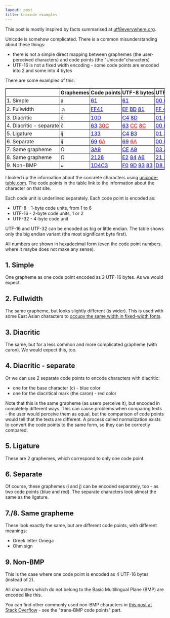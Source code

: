 ```yaml
---
layout: post
title: Unicode examples
---
```


This post is mostly inspired by facts summarised at [utf8everywhere.org](http://utf8everywhere.org/).

Unicode is somehow complicated. There is a common misunderstanding about these things:

- there is not a simple direct mapping between graphemes (the user-perceived characters) and code points (the "Unicode"characters)
- UTF-16 is not a fixed width encoding - some code points are encoded into 2 and some into 4 bytes

There are some examples of this:

<table border="1"><tr><th style="border: 1px solid; white-space: nowrap; padding: 2px; font-weight: bold;"></th><th style="border: 1px solid; white-space: nowrap; padding: 2px; font-weight: bold;">Graphemes</th><th style="border: 1px solid; white-space: nowrap; padding: 2px; font-weight: bold;">Code points</th><th style="border: 1px solid; white-space: nowrap; padding: 2px; font-weight: bold;">UTF-8 bytes</th><th style="border: 1px solid; white-space: nowrap; padding: 2px; font-weight: bold;">UTF-16 bytes</th><th style="border: 1px solid; white-space: nowrap; padding: 2px; font-weight: bold;">UTF-32 bytes</th></tr><tr><td style="border: 1px solid; white-space: nowrap; padding: 2px;">1. Simple</td><td style="border: 1px solid; white-space: nowrap; padding: 2px;">&#x0061;</td><td style="border: 1px solid; white-space: nowrap; padding: 2px;"><a href="http://unicode-table.com/en/61"><font color="0000FF">61</font></a></td><td style="border: 1px solid; white-space: nowrap; padding: 2px;"><font color="0000FF"><u>61</u></font></td><td style="border: 1px solid; white-space: nowrap; padding: 2px;"><font color="0000FF"><u>00 61</u></font></td><td style="border: 1px solid; white-space: nowrap; padding: 2px;"><font color="0000FF"><u>00 00 00 61</u></font></td></tr><tr><td style="border: 1px solid; white-space: nowrap; padding: 2px;">2. Fullwidth</td><td style="border: 1px solid; white-space: nowrap; padding: 2px;">&#xFF41;</td><td style="border: 1px solid; white-space: nowrap; padding: 2px;"><a href="http://unicode-table.com/en/FF41"><font color="0000FF">FF41</font></a></td><td style="border: 1px solid; white-space: nowrap; padding: 2px;"><font color="0000FF"><u>EF</u> <u>BD</u> <u>81</u></font></td><td style="border: 1px solid; white-space: nowrap; padding: 2px;"><font color="0000FF"><u>FF 41</u></font></td><td style="border: 1px solid; white-space: nowrap; padding: 2px;"><font color="0000FF"><u>00 00 FF 41</u></font></td></tr><tr><td style="border: 1px solid; white-space: nowrap; padding: 2px;">3. Diacritic</td><td style="border: 1px solid; white-space: nowrap; padding: 2px;">&#x010D;</td><td style="border: 1px solid; white-space: nowrap; padding: 2px;"><a href="http://unicode-table.com/en/10D"><font color="0000FF">10D</font></a></td><td style="border: 1px solid; white-space: nowrap; padding: 2px;"><font color="0000FF"><u>C4</u> <u>8D</u></font></td><td style="border: 1px solid; white-space: nowrap; padding: 2px;"><font color="0000FF"><u>01 0D</u></font></td><td style="border: 1px solid; white-space: nowrap; padding: 2px;"><font color="0000FF"><u>00 00 01 0D</u></font></td></tr><tr><td style="border: 1px solid; white-space: nowrap; padding: 2px;">4. Diacritic - separate</td><td style="border: 1px solid; white-space: nowrap; padding: 2px;">&#x0063;&#x030C;</td><td style="border: 1px solid; white-space: nowrap; padding: 2px;"><a href="http://unicode-table.com/en/63"><font color="0000FF">63</font></a> <a href="http://unicode-table.com/en/30C"><font color="FF0000">30C</font></a></td><td style="border: 1px solid; white-space: nowrap; padding: 2px;"><font color="0000FF"><u>63</u></font> <font color="FF0000"><u>CC</u> <u>8C</u></font></td><td style="border: 1px solid; white-space: nowrap; padding: 2px;"><font color="0000FF"><u>00 63</u></font> <font color="FF0000"><u>03 0C</u></font></td><td style="border: 1px solid; white-space: nowrap; padding: 2px;"><font color="0000FF"><u>00 00 00 63</u></font> <font color="FF0000"><u>00 00 03 0C</u></font></td></tr><tr><td style="border: 1px solid; white-space: nowrap; padding: 2px;">5. Ligature</td><td style="border: 1px solid; white-space: nowrap; padding: 2px;">&#x0133;</td><td style="border: 1px solid; white-space: nowrap; padding: 2px;"><a href="http://unicode-table.com/en/133"><font color="0000FF">133</font></a></td><td style="border: 1px solid; white-space: nowrap; padding: 2px;"><font color="0000FF"><u>C4</u> <u>B3</u></font></td><td style="border: 1px solid; white-space: nowrap; padding: 2px;"><font color="0000FF"><u>01 33</u></font></td><td style="border: 1px solid; white-space: nowrap; padding: 2px;"><font color="0000FF"><u>00 00 01 33</u></font></td></tr><tr><td style="border: 1px solid; white-space: nowrap; padding: 2px;">6. Separate</td><td style="border: 1px solid; white-space: nowrap; padding: 2px;">&#x0069;&#x006A;</td><td style="border: 1px solid; white-space: nowrap; padding: 2px;"><a href="http://unicode-table.com/en/69"><font color="0000FF">69</font></a> <a href="http://unicode-table.com/en/6A"><font color="FF0000">6A</font></a></td><td style="border: 1px solid; white-space: nowrap; padding: 2px;"><font color="0000FF"><u>69</u></font> <font color="FF0000"><u>6A</u></font></td><td style="border: 1px solid; white-space: nowrap; padding: 2px;"><font color="0000FF"><u>00 69</u></font> <font color="FF0000"><u>00 6A</u></font></td><td style="border: 1px solid; white-space: nowrap; padding: 2px;"><font color="0000FF"><u>00 00 00 69</u></font> <font color="FF0000"><u>00 00 00 6A</u></font></td></tr><tr><td style="border: 1px solid; white-space: nowrap; padding: 2px;">7. Same grapheme</td><td style="border: 1px solid; white-space: nowrap; padding: 2px;">&#x03A9;</td><td style="border: 1px solid; white-space: nowrap; padding: 2px;"><a href="http://unicode-table.com/en/3A9"><font color="0000FF">3A9</font></a></td><td style="border: 1px solid; white-space: nowrap; padding: 2px;"><font color="0000FF"><u>CE</u> <u>A9</u></font></td><td style="border: 1px solid; white-space: nowrap; padding: 2px;"><font color="0000FF"><u>03 A9</u></font></td><td style="border: 1px solid; white-space: nowrap; padding: 2px;"><font color="0000FF"><u>00 00 03 A9</u></font></td></tr><tr><td style="border: 1px solid; white-space: nowrap; padding: 2px;">8. Same grapheme</td><td style="border: 1px solid; white-space: nowrap; padding: 2px;">&#x2126;</td><td style="border: 1px solid; white-space: nowrap; padding: 2px;"><a href="http://unicode-table.com/en/2126"><font color="0000FF">2126</font></a></td><td style="border: 1px solid; white-space: nowrap; padding: 2px;"><font color="0000FF"><u>E2</u> <u>84</u> <u>A6</u></font></td><td style="border: 1px solid; white-space: nowrap; padding: 2px;"><font color="0000FF"><u>21 26</u></font></td><td style="border: 1px solid; white-space: nowrap; padding: 2px;"><font color="0000FF"><u>00 00 21 26</u></font></td></tr><tr><td style="border: 1px solid; white-space: nowrap; padding: 2px;">9. Non-BMP</td><td style="border: 1px solid; white-space: nowrap; padding: 2px;">&#x1D4C3;</td><td style="border: 1px solid; white-space: nowrap; padding: 2px;"><a href="http://unicode-table.com/en/1D4C3"><font color="0000FF">1D4C3</font></a></td><td style="border: 1px solid; white-space: nowrap; padding: 2px;"><font color="0000FF"><u>F0</u> <u>9D</u> <u>93</u> <u>83</u></font></td><td style="border: 1px solid; white-space: nowrap; padding: 2px;"><font color="0000FF"><u>D8 35</u> <u>DC C3</u></font></td><td style="border: 1px solid; white-space: nowrap; padding: 2px;"><font color="0000FF"><u>00 01 D4 C3</u></font></td></tr></table>

I looked up the information about the concrete characters using [unicode-table.com](http://unicode-table.com/). The code points in the table link to the information about the character on that site.

Each code unit is underlined separately. Each code point is encoded as:

- UTF-8 - 1-byte code units, from 1 to 6
- UTF-16 - 2-byte code units, 1 or 2
- UTF-32 - 4-byte code unit

UTF-16 and UTF-32 can be encoded as big or little endian. The table shows only the big endian variant (the most significant byte first).

All numbers are shown in hexadecimal form (even the code point numbers, where it maybe does not make any sense).

## 1. Simple

One grapheme as one code point encoded as 2 UTF-16 bytes. As we would expect.

## 2. Fullwidth

The same grapheme, but looks slightly different (is wider). This is used with some East Asian characters to [occupy the same width in fixed-width fonts](https://en.wikipedia.org/wiki/Halfwidth_and_fullwidth_forms).

## 3. Diacritic

The same, but for a less common and more complicated grapheme (with caron). We would expect this, too.

## 4. Diacritic - separate

Or we can use 2 separate code points to encode characters with diacritic:

- one for the base character (c) - blue color
- one for the diacritical mark (the caron) - red color

Note that this is the same grapheme (as users perceive it), but encoded in completely different ways. This can cause problems when comparing texts - the user would perceive them as equal, but the comparison of code points would tell that the texts are different. A process called normalization exists to convert the code points to the same form, so they can be correctly compared.

## 5. Ligature

These are 2 graphemes, which correspond to only one code point.

## 6. Separate

Of course, these graphemes (i and j) can be encoded separately, too - as two code points (blue and red).
The separate characters look almost the same as the ligature.

## 7./8. Same grapheme

These look exactly the same, but are different code points, with different meanings:

- Greek letter Omega
- Ohm sign

## 9. Non-BMP

This is the case where one code point is encoded as 4 UTF-16 bytes (instead of 2).

All characters which do not belong to the Basic Multilingual Plane (BMP) are encoded like this.

You can find other commonly used non-BMP characters in [this post at Stack Overflow](http://stackoverflow.com/a/5575000) - see the "trans-BMP code points" part.

